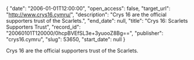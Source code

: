 {
  "date": "2006-01-01T12:00:00", 
  "open_access": false, 
  "target_url": "http://www.crys16.cymru/", 
  "description": "Crys 16 are the official supporters trust of the Scarlets.", 
  "end_date": null, 
  "title": "Crys 16: Scarlets Supporters Trust", 
  "record_id": "20060101T120000/0hcpBVEfSL3e+3yuooZ8Bg==", 
  "publisher": "crys16.cymru", 
  "slug": 53650, 
  "start_date": null
}

Crys 16 are the official supporters trust of the Scarlets.